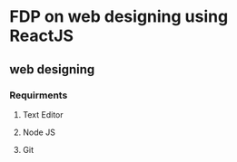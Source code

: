 # FDP on web designing using ReactJS
## web designing 
### Requirments
  1. Text Editor
  
  
  2. Node JS
  
  
  3. Git
